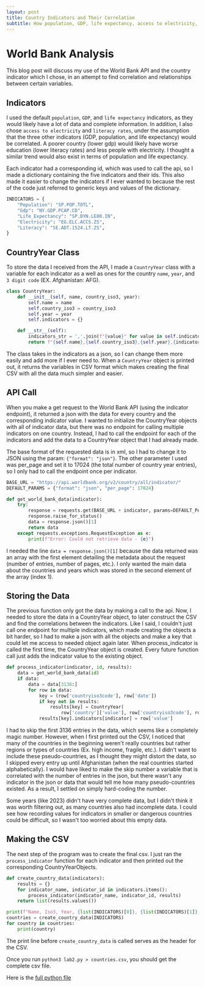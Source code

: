 ```yaml
---
layout: post
title: Country Indicators and Their Correlation
subtitle: How population, GDP, life expectancy, access to electricity, and literacy rates across the world's countries relate 
---
```


# World Bank Analysis

This blog post will discuss my use of the World Bank API and the country indicator which I chose, in an attempt to find correlation and relationships between certain variables.

## Indicators

I used the default `population`, `GDP`, and `life expectancy` indicators, as they would likely have a lot of data and complete information. In addition, I also chose `access to electricity` and `literacy rates`, under the assumption that the three other indicators (GDP, population, and life expectancy) would be correlated. A poorer country (lower gdp) would likely have worse education (lower literacy rates) and less people with electricity. I thought a similar trend would also exist in terms of population and life expectancy.

Each indicator had a corresponding id, which was used to call the api, so I made a dictionary containing the five indicators and their ids. This also made it easier to change the indicators if I ever wanted to because the rest of the code just referred to generic keys and values of the dictionary.

```python 
INDICATORS = {
    "Population": "SP.POP.TOTL",
    "Gdp": "NY.GDP.PCAP.CD",
    "Life_Expectancy": "SP.DYN.LE00.IN",
    "Electricity": "EG.ELC.ACCS.ZS",
    "Literacy": "SE.ADT.1524.LT.ZS",
}
```

## CountryYear Class

To store the data I received from the API, I made a `CountryYear` class with a variable for each indicator as a well as ones for the country `name`, `year`, and `3 digit code` (EX. Afghanistan: AFG). 

```python
class CountryYear:
    def __init__(self, name, country_iso3, year):
        self.name = name
        self.country_iso3 = country_iso3
        self.year = year
        self.indicators = {}

    def __str__(self):
        indicators_str = ','.join(f"{value}" for value in self.indicators.values())
        return f"{self.name},{self.country_iso3},{self.year},{indicators_str}"
```

The class takes in the indicators as a json, so I can change them more easily and add more if I ever need to. When a `CountryYear` object is printed out, it returns the variables in CSV format which makes creating the final CSV with all the data much simpler and easier.

## API Call

When you make a get request to the World Bank API (using the indicator endpoint), it returned a json with the data for every country and the corresponding indicator value. I wanted to initialize the CountryYear objects with all of indicator data, but there was no endpoint for calling multiple indicators on one country. Instead, I had to call the endpoint for each of the indicators and add the data to a CountryYear object that I had already made. 

The base format of the requested data is in xml, so I had to change it to JSON using the param: `{"format": "json"}`. The other parameter I used was per_page and set it to 17024 (the total number of country year entries), so I only had to call the endpoint once per indicator. 

```python
BASE_URL = "https://api.worldbank.org/v2/country/all/indicator/"
DEFAULT_PARAMS = {"format": "json", "per_page": 17024}

def get_world_bank_data(indicator):
    try:
        response = requests.get(BASE_URL + indicator, params=DEFAULT_PARAMS)
        response.raise_for_status()
        data = response.json()[1]
        return data
    except requests.exceptions.RequestException as e:
        print(f"Error: Could not retrieve data - {e}")
```

I needed the line `data = response.json()[1]` because the data returned was an array with the first element detailing the metadata about the request (number of entries, number of pages, etc.). I only wanted the main data about the countries and years which was stored in the second element of the array (index 1).

## Storing the Data

The previous function only got the data by making a call to the api. Now, I needed to store the data in a CountryYear object, to later construct the CSV and find the correlations between the indicators. Like I said, I couldn't just call one endpoint for multiple indicators, which made creating the objects a bit harder, so I had to make a json with all the objects and make a key that could let me access to needed object again later. When process_indicator is called the first time, the CountryYear object is created. Every future function call just adds the indicator value to the existing object.

```python
def process_indicator(indicator, id, results):
    data = get_world_bank_data(id)
    if data:
        data = data[3136:]
        for row in data:
            key = (row['countryiso3code'], row['date'])
            if key not in results:
                results[key] = CountryYear(
                    row['country']['value'], row['countryiso3code'], row['date'])
            results[key].indicators[indicator] = row['value']
```

I had to skip the first 3136 entries in the data, which seems like a completely magic number. However, when I first printed out the CSV, I noticed that many of the countries in the beginning weren't really countries but rather regions or types of countries (Ex. high income, fragile, etc.). I didn't want to include these pseudo-countries, as I thought they might distort the data, so I skipped every entry up until Afghanistan (when the real countries started alphabetically). I would have liked to make the skip number a variable that is correlated with the number of entries in the json, but there wasn't any indicator in the json or data that would tell me how many pseudo-countries existed. As a result, I settled on simply hard-coding the number.

Some years (like 2023) didn't have very complete data, but I didn't think it was worth filtering out, as many countries also had incomplete data. I could see how recording values for indicators in smaller or dangerous countries could be difficult, so I wasn't too worried about this empty data.

## Making the CSV

The next step of the program was to create the final csv. I just ran the `process_indicator` function for each indicator and then printed out the corresponding CountryYearObjects.

```python
def create_country_data(indicators):
    results = {}
    for indicator_name, indicator_id in indicators.items():
        process_indicator(indicator_name, indicator_id, results)
    return list(results.values())

print(f"Name, Iso3, Year, {list(INDICATORS)[0]}, {list(INDICATORS)[1]}, {list(INDICATORS)[2]}, {list(INDICATORS)[3]}, {list(INDICATORS)[4]}")
countries = create_country_data(INDICATORS)
for country in countries:
    print(country)
```

The print line before `create_country_data` is called serves as the header for the CSV. 

Once you run `python3 lab2.py > countries.csv`, you should get the complete csv file.

Here is the <A href="../assets/lab3.py" download>full python file</a>


